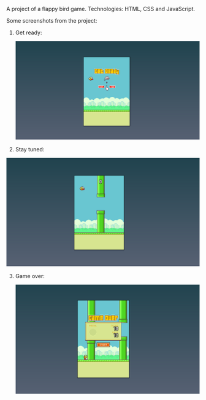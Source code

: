 A project of a flappy bird game. Technologies: HTML, CSS and JavaScript.

Some screenshots from the project:

1. Get ready:
   
   ![screenshot](screenshots/screenshot1.png)

2. Stay tuned:

![screenshot](screenshots/screenshot2.png)

3. Game over:

   ![screenshot](screenshots/screenshot3.png)